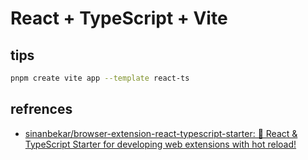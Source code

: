 # React + TypeScript + Vite

## tips

```bash
pnpm create vite app --template react-ts
```

## refrences

- [sinanbekar/browser-extension-react-typescript-starter: 🚀 React &amp; TypeScript Starter for developing web extensions with hot reload!](https://github.com/sinanbekar/browser-extension-react-typescript-starter)

